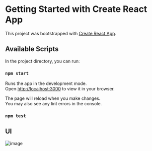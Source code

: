 # Getting Started with Create React App

This project was bootstrapped with [Create React App](https://github.com/facebook/create-react-app).

## Available Scripts

In the project directory, you can run:

### `npm start`

Runs the app in the development mode.\
Open [http://localhost:3000](http://localhost:3000) to view it in your browser.

The page will reload when you make changes.\
You may also see any lint errors in the console.

### `npm test`

## UI

![image](https://user-images.githubusercontent.com/55560024/167673725-cba754de-b19a-47bf-9b5c-51560b09cdc0.png)
